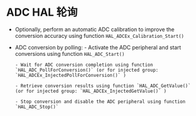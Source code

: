 # ADC HAL 轮询

- Optionally, perform an automatic ADC calibration to improve the conversion accuracy
        using function `HAL_ADCEx_Calibration_Start()`

- ADC conversion by polling:
      - Activate the ADC peripheral and start conversions using function `HAL_ADC_Start()`
      
      - Wait for ADC conversion completion using function `HAL_ADC_PollForConversion()` (or for injected group: `HAL_ADCEx_InjectedPollForConversion()` )
      
      - Retrieve conversion results using function `HAL_ADC_GetValue()` (or for injected group: `HAL_ADCEx_InjectedGetValue()` )
      
      - Stop conversion and disable the ADC peripheral using function `HAL_ADC_Stop()`
